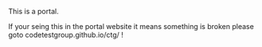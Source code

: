 This is a portal.

If your seing this in the portal website it means something is broken please goto codetestgroup.github.io/ctg/ !
